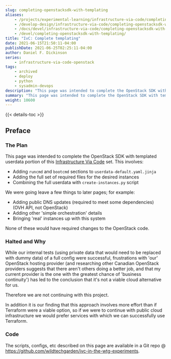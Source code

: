 ```yaml
---
slug: completing-openstacksdk-with-templating
aliases:
    - /projects/experimental-learning/infrastructure-via-code/completing-openstacksdk-with-templating/
    - /develop-design/infrastructure-via-code/completing-openstacksdk-with-templating/
    - /docs/devel/infrastructure-via-code/completing-openstacksdk-with-templating/
    - /devel/completing-openstacksdk-with-templating/
title: "IvC: Complete templating"
date: 2021-06-15T21:50:11-04:00
publishDate: 2021-06-25T02:25:11-04:00
author: Daniel F. Dickinson
series:
    - infrastructure-via-code-openstack
tags:
    - archived
    - deploy
    - python
    - sysadmin-devops
description: "This page was intended to complete the OpenStack SDK with templated userdata portion of this Infrastructure via Code set"
summary: "This page was intended to complete the OpenStack SDK with templated userdata portion of this Infrastructure via Code set"
weight: 10600
---
```


{{< details-toc >}}

## Preface

### The Plan

This page was intended to complete the OpenStack SDK with templated userdata portion of this [Infrastructure Via Code](_index.md) set. This involves:

* Adding ``runcmd`` and ``bootcmd`` sections to ``userdata-default.yaml.jinja``
* Adding the full set of required files for the desired instances
* Combining the full userdata with ``create-instances.py`` script

We were going leave a few things to later pages; for example:

* Adding public DNS updates (required to meet some dependencies) (OVH API, not OpenStack)
* Adding other 'simple orchestration' details
* Bringing 'real' instances up with this system

None of these would have required changes to the OpenStack code.

### Halted and Why

While our internal tests (using private data that would need to be replaced with dummy data) of a full config were successful, frustrations with 'our' OpenStack hosting provider (and researching other Canadian OpenStack providers suggests that there aren't others doing a better job, and that my current provider is the one with the greatest chance of 'business continuity') has led to the conclusion that it's not a viable cloud alternative for us.

Therefore we are not continuing with this project.

In addition it is our finding that this approach involves more effort than if Terraform were a viable option, so if we were to continue with public cloud infrastructure we would prefer services with which we can successfully use Terraform.

### Code

The scripts, configs, etc described on this page are available in a Git repo @ <https://github.com/wildtechgarden/ivc-in-the-wtg-experiments>.
